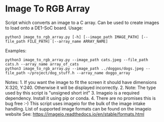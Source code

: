 # Image To RGB Array
Script which converts an image to a C array. Can be used to create images to load onto a DE1-SoC board. 
Usage:
```
python3 image_to_rgb_array.py [-h] [--image_path IMAGE_PATH] [--file_path FILE_PATH] [--array_name ARRAY_NAME]
```
Examples:
```
python3 image_to_rgb_array.py --image_path cats.jpeg --file_path cats.h --array_name array_of_cats
python3 image_to_rgb_array.py --image_path ../doggos/dogs.jpeg --file_path ~/project/dog_stuff.h --array_name doggo_array
```
Notes: 
    1. If you want the image to fit the screen it should have dimensions X:320, Y:240.
       Otherwise it will be displayed incorrectly.
    2. Note: The type used by this script is "unsigned short int" 
    3. Imageio is a required dependency. Install it using pip or conda. 
    4. There are no promises this is bug free :-)
This script uses imageio for the bulk of the image intake handling.
List of supported image formats can be found on the imageio website
See: https://imageio.readthedocs.io/en/stable/formats.html

